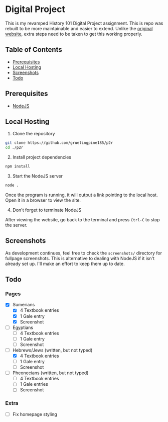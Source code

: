 # Digital Project

This is my revamped History 101 Digital Project assignment. This is repo was rebuilt to be more maintainable and easier to extend. Unlike the [original website](https://github.com/gruelingpine185/his101), extra steps need to be taken to get this working properly.

## Table of Contents

- [Prerequisites](#prerequisites)
- [Local Hosting](#local-hosting)
- [Screenshots](#screenshots)
- [Todo](#todo)

## Prerequisites

- [NodeJS](https://nodejs.org)

## Local Hosting

1. Clone the repository

```sh
git clone https://github.com/gruelingpine185/p2r
cd ./p2r
```

2. Install project dependencies

```sh
npm install
```

3. Start the NodeJS server

```sh
node .
```

Once the program is running, it will output a link pointing to the local host. Open it in a browser to view the site.

4. Don't forget to terminate NodeJS

After viewing the website, go back to the terminal and press `Ctrl-C` to stop the server.

## Screenshots

As development continues, feel free to check the `screenshots/` directory for fullpage screenshots. This is alternative to dealing with NodeJS if it isn't already set up. I'll make an effort to keep them up to date.

## Todo

### Pages

- [x] Sumerians
    - [x] 4 Textbook entries
    - [x] 1 Gale entry
    - [x] Screenshot
- [ ] Egyptians
    - [ ] 4 Textbook entries
    - [ ] 1 Gale entry
    - [ ] Screenshot
- [ ] Hebrews/Jews (written, but not typed)
    - [x] 4 Textbook entries
    - [ ] 1 Gale entry
    - [ ] Screenshot
- [ ] Pheonecians (written, but not typed)
    - [ ] 4 Textbook entries
    - [ ] 1 Gale entries
    - [ ] Screenshot

### Extra

- [ ] Fix homepage styling
